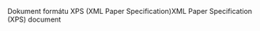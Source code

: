 <span data-ttu-id="f2f8f-101">Dokument formátu XPS (XML Paper Specification)</span><span class="sxs-lookup"><span data-stu-id="f2f8f-101">XML Paper Specification (XPS) document</span></span>